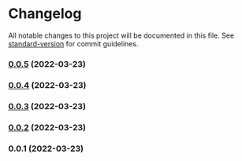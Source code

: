 # Changelog

All notable changes to this project will be documented in this file. See [standard-version](https://github.com/conventional-changelog/standard-version) for commit guidelines.

### [0.0.5](https://github.com/Kozmonos/form-elements/compare/v0.0.4...v0.0.5) (2022-03-23)

### [0.0.4](https://github.com/Kozmonos/form-elements/compare/v0.0.3...v0.0.4) (2022-03-23)

### [0.0.3](https://github.com/Kozmonos/form-elements/compare/v0.0.2...v0.0.3) (2022-03-23)

### [0.0.2](https://github.com/Kozmonos/form-elements/compare/v0.0.1...v0.0.2) (2022-03-23)

### 0.0.1 (2022-03-23)
